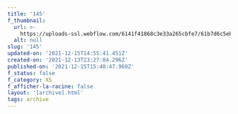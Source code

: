```yaml
---
title: '145'
f_thumbnail:
  url: >-
    https://uploads-ssl.webflow.com/6141f41868c3e33a265cbfe7/61b7d6c5eb722e0fa90bcdd9_145.jpg
  alt: null
slug: '145'
updated-on: '2021-12-15T14:55:41.451Z'
created-on: '2021-12-13T23:27:04.296Z'
published-on: '2021-12-15T15:48:47.960Z'
f_status: false
f_category: XS
f_afficher-la-racine: false
layout: '[archive].html'
tags: archive
---
```



